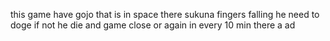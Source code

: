 this game have gojo that is in space there sukuna fingers falling he need to doge 
if not he die and 
game close or again in every 10 min there a ad
